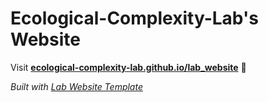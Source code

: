 
# Ecological-Complexity-Lab's Website

Visit **[ecological-complexity-lab.github.io/lab_website](https://ecological-complexity-lab.github.io/lab_website)** 🚀

_Built with [Lab Website Template](https://greene-lab.gitbook.io/lab-website-template-docs)_


